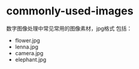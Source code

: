 # commonly-used-images
数字图像处理中常见常用的图像素材，jpg格式
包括：
* flower.jpg
* lenna.jpg
* camera.jpg
* elephant.jpg
